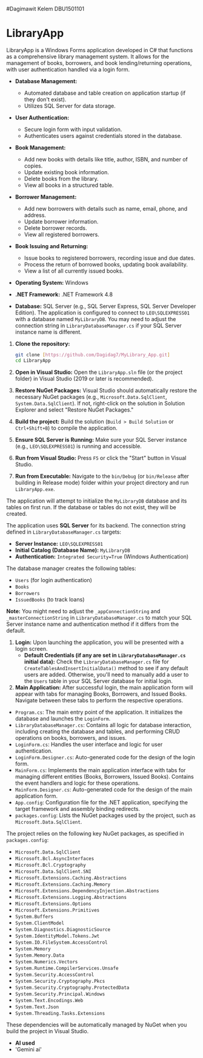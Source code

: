 #Dagimawit Kelem DBU1501101
# LibraryApp
LibraryApp is a Windows Forms application developed in C# that functions as a comprehensive library management system. It allows for the management of books, borrowers, and book lending/returning operations, with user authentication handled via a login form.

* **Database Management:**
    * Automated database and table creation on application startup (if they don't exist).
    * Utilizes SQL Server for data storage.
* **User Authentication:**
    * Secure login form with input validation.
    * Authenticates users against credentials stored in the database.
* **Book Management:**
    * Add new books with details like title, author, ISBN, and number of copies.
    * Update existing book information.
    * Delete books from the library.
    * View all books in a structured table.
* **Borrower Management:**
    * Add new borrowers with details such as name, email, phone, and address.
    * Update borrower information.
    * Delete borrower records.
    * View all registered borrowers.
* **Book Issuing and Returning:**
    * Issue books to registered borrowers, recording issue and due dates.
    * Process the return of borrowed books, updating book availability.
    * View a list of all currently issued books.

* **Operating System:** Windows
* **.NET Framework:** .NET Framework 4.8
* **Database:** SQL Server (e.g., SQL Server Express, SQL Server Developer Edition). The application is configured to connect to `LEO\SQLEXPRESS01` with a database named `MyLibraryDB`. You may need to adjust the connection string in `LibraryDatabaseManager.cs` if your SQL Server instance name is different.

1.  **Clone the repository:**
    ```bash
    git clone [https://github.com/Dagidag7/MyLibrary_App.git]
    cd LibraryApp
    ```
2.  **Open in Visual Studio:**
    Open the `LibraryApp.sln` file (or the project folder) in Visual Studio (2019 or later is recommended).
3.  **Restore NuGet Packages:**
    Visual Studio should automatically restore the necessary NuGet packages (e.g., `Microsoft.Data.SqlClient`, `System.Data.SqlClient`). If not, right-click on the solution in Solution Explorer and select "Restore NuGet Packages."
4.  **Build the project:**
    Build the solution (`Build > Build Solution` or `Ctrl+Shift+B`) to compile the application.

1.  **Ensure SQL Server is Running:** Make sure your SQL Server instance (e.g., `LEO\SQLEXPRESS01`) is running and accessible.
2.  **Run from Visual Studio:**
    Press `F5` or click the "Start" button in Visual Studio.
3.  **Run from Executable:**
    Navigate to the `bin/Debug` (or `bin/Release` after building in Release mode) folder within your project directory and run `LibraryApp.exe`.

The application will attempt to initialize the `MyLibraryDB` database and its tables on first run. If the database or tables do not exist, they will be created.

The application uses **SQL Server** for its backend. The connection string defined in `LibraryDatabaseManager.cs` targets:

* **Server Instance:** `LEO\SQLEXPRESS01`
* **Initial Catalog (Database Name):** `MyLibraryDB`
* **Authentication:** `Integrated Security=True` (Windows Authentication)

The database manager creates the following tables:
* `Users` (for login authentication)
* `Books`
* `Borrowers`
* `IssuedBooks` (to track loans)

**Note:** You might need to adjust the `_appConnectionString` and `_masterConnectionString` in `LibraryDatabaseManager.cs` to match your SQL Server instance name and authentication method if it differs from the default.

1.  **Login:**
    Upon launching the application, you will be presented with a login screen.
    * **Default Credentials (if any are set in `LibraryDatabaseManager.cs` initial data):** Check the `LibraryDatabaseManager.cs` file for `CreateTablesAndInsertInitialData()` method to see if any default users are added. Otherwise, you'll need to manually add a user to the `Users` table in your SQL Server database for initial login.
2.  **Main Application:**
    After successful login, the main application form will appear with tabs for managing Books, Borrowers, and Issued Books. Navigate between these tabs to perform the respective operations.

* `Program.cs`: The main entry point of the application. It initializes the database and launches the `LoginForm`.
* `LibraryDatabaseManager.cs`: Contains all logic for database interaction, including creating the database and tables, and performing CRUD operations on books, borrowers, and issues.
* `LoginForm.cs`: Handles the user interface and logic for user authentication.
* `LoginForm.Designer.cs`: Auto-generated code for the design of the login form.
* `MainForm.cs`: Implements the main application interface with tabs for managing different entities (Books, Borrowers, Issued Books). Contains the event handlers and logic for these operations.
* `MainForm.Designer.cs`: Auto-generated code for the design of the main application form.
* `App.config`: Configuration file for the .NET application, specifying the target framework and assembly binding redirects.
* `packages.config`: Lists the NuGet packages used by the project, such as `Microsoft.Data.SqlClient`.

The project relies on the following key NuGet packages, as specified in `packages.config`:

* `Microsoft.Data.SqlClient`
* `Microsoft.Bcl.AsyncInterfaces`
* `Microsoft.Bcl.Cryptography`
* `Microsoft.Data.SqlClient.SNI`
* `Microsoft.Extensions.Caching.Abstractions`
* `Microsoft.Extensions.Caching.Memory`
* `Microsoft.Extensions.DependencyInjection.Abstractions`
* `Microsoft.Extensions.Logging.Abstractions`
* `Microsoft.Extensions.Options`
* `Microsoft.Extensions.Primitives`
* `System.Buffers`
* `System.ClientModel`
* `System.Diagnostics.DiagnosticSource`
* `System.IdentityModel.Tokens.Jwt`
* `System.IO.FileSystem.AccessControl`
* `System.Memory`
* `System.Memory.Data`
* `System.Numerics.Vectors`
* `System.Runtime.CompilerServices.Unsafe`
* `System.Security.AccessControl`
* `System.Security.Cryptography.Pkcs`
* `System.Security.Cryptography.ProtectedData`
* `System.Security.Principal.Windows`
* `System.Text.Encodings.Web`
* `System.Text.Json`
* `System.Threading.Tasks.Extensions`

These dependencies will be automatically managed by NuGet when you build the project in Visual Studio.
* **AI used**
* 'Gemini ai'
